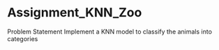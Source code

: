 # Assignment_KNN_Zoo
Problem Statement Implement a KNN model to classify the animals into categories
